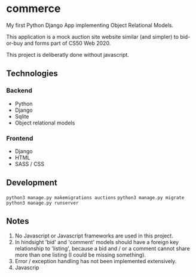 # commerce

My first Python Django App implementing Object Relational Models.

This application is a mock auction site website similar (and simpler) to bid-or-buy and forms part of CS50 Web 2020. 

This project is deliberatly done without javascript. 

## Technologies

### Backend
- Python
- Django
- Sqlite
- Object relational models

### Frontend
- Django
- HTML
- SASS / CSS

## Development

`python3 manage.py makemigrations auctions`
`python3 manage.py migrate`
`python3 manage.py runserver`

## Notes

1. No Javascript or Javascript frameworks are used in this project.
2. In hindsight 'bid' and 'comment' models should have a foreign key relationship to 'listing', because a bid and / or a comment cannot share more than one listing (I could be missing something).
3. Error / exception handling has not been implemented extensively.
4. Javascrip

